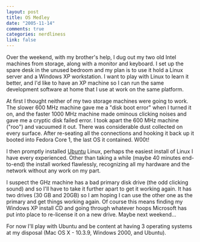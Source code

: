 ```yaml
--- 
layout: post
title: OS Medley
date: "2005-11-14"
comments: true
categories: nerdliness
link: false
---
```

Over the weekend, with my brother's help, I dug out my two old Intel machines from storage, along with a monitor and keyboard. I set up the spare desk in the unused bedroom and my plan is to use it hold a Linux server and a Windows XP workstation. I want to play with Linux to learn it better, and I'd like to have an XP machine so I can run the same development software at home that I use at work on the same platform.

At first I thought neither of my two storage machines were going to work. The slower 600 MHz machine gave me a "disk boot error" when I turned it on, and the faster 1000 MHz machine made ominous clicking noises and gave me a cryptic disk failed error. I took apart the 600 MHz machine ("roo") and vacuumed it out. There was considerable dust collected on every surface. After re-seating all the connections and hooking it back up it booted into Fedora Core 1, the last OS it contained. W00t!

I then promptly installed <a href="http://ubuntu.com/" title="Linux for Human Beings">Ubuntu</a> Linux, perhaps the easiest install of Linux I have every experienced. Other than taking a while (maybe 40 minutes end-to-end) the install worked flawlessly, recognizing all my hardware and the network without any work on my part.

I suspect the GHz machine has a bad primary disk drive (the odd clicking sound) and so I'll have to take it further apart to get it working again. It has two drives (30 GB and 20GB) so I am hoping I can use the other one as the primary and get things working again. Of course this means finding my Windows XP install CD and going through whatever hoops Microsoft has put into place to re-license it on a new drive. Maybe next weekend...

For now I'll play with Ubuntu and be content at having 3 operating systems at my disposal (Mac OS X - 10.3.9, Windows 2000, and Ubuntu).

